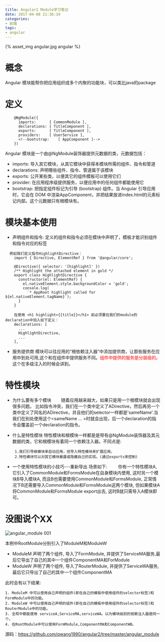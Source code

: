 ```yaml
---
title: Angular2 Module学习笔记
date: 2017-04-08 21:36:19
categories: 
- 前端
tags: 
- angular
---
```

{% asset_img angular.jpg  angular %}

# 概念
Angular 模块能帮你把应用组织成多个内聚的功能块，可以类比java的package

# 定义
```angular2html
    @NgModule({
      imports:      [ CommonModule ],
      declarations: [ TitleComponent ],
      exports:      [ TitleComponent ],
      providers:    [ UserService ],
      <!--bootstrap:    [ AppComponent ]-->
    })
```
Angular 模块是一个由@NgModule装饰器提供元数据的类，元数据包括：
- imports: 导入其它模块，从其它模块中获得本模块所需的组件、指令和管道
- declarations: 声明哪些组件、指令、管道属于该模块
- exports: 公开某些类，以便其它的组件模板可以使用它们
- provider: 在应用程序级提供服务，以便应用中的任何组件都能使用它
- bootstrap: 把指定组件标记为引导 (bootstrap) 组件。当 Angular 引导应用时，它会在 DOM 中渲染AppComponent，并把结果放进index.html的<my-app>元素标记内部。这个元数据只有根模块有。




# 模块基本使用
- 声明组件和指令: 定义的组件和指令必须在模块中声明了，模板才能识别组件和指令对应的标签
```angular2html
  例如我们定义指令HighlightDirective：
    import { Directive, ElementRef } from '@angular/core';
 
    @Directive({ selector: '[highlight]' })
    /** Highlight the attached element in gold */
    export class HighlightDirective {
      constructor(el: ElementRef) {
        el.nativeElement.style.backgroundColor = 'gold';
        console.log(
          `* AppRoot highlight called for ${el.nativeElement.tagName}`);
      }
    }
    
    在使用 <h1 highlight>{{title}}</h1> 前必须要在我们的module的declaration中加入如下定义：
    declarations: [
      ... 
      HighlightDirective,
      ...
    ],
``` 

- 服务提供商
  模块可以往应用的“根依赖注入器”中添加提供商，让那些服务在应用中到处可用,这个和在组件中提供服务不同。<font color=#ff0000>组件中提供的服务是分层级的。</font>这个在多级注入的时候会讲到。


# 特性模块
- 为什么要有多个模块
&emsp;&emsp;随着应用越来越大，如果只是用一个根模块就会出现很多问题。 比如指令冲突，我们在一个类中定义了ADirective，然后再另一个类中定义了同名的ADirective，并且他们的selector一样都是'sameName'.当我们在别处使用这个&lt;sameName ... &gt;时就会出现，后一个declaration的指令会覆盖前一个declaration的指令。

- 什么是特性模块
特性模块和根模块一样都是是带有@NgModule装饰器及其元数据的类，它和根模块有着同一个依赖注入器。不同点是: 
        
       1.我们引导根模块来启动应用，但导入特性模块来扩展应用。
       2.特性模块可以对其它模块暴露或隐藏自己的实现。(通过exports来控制)

- 一个使用特性模块的小技巧---重新导出
场景如下:
&emsp;&emsp;  你有一个特性模块A, 它引入了CommonModule和FormsModule在自身模块内使用, 这时另一个模块B导入模块A, 而且B也需要使用CommonModule和FormsModule, 正常情况下B还需要导入CommonModule和FormsModule这两个模块, 
但如果模块A将CommonModule和FormsModule export出去, 这时B就只需导入A模块即可。

# 没图说个XX
![angular_module 001](https://cloud.githubusercontent.com/assets/13915081/25060334/0efbeb14-21cd-11e7-87af-9a08a372952d.png)

本例中RootModule分别引入了ModuleM和ModuleW
- ModuleM 声明了两个组件, 导入了FormModule, 并提供了ServiceMA服务,最后它导出了自己的其中一个组件ComponentMA和ForModule
- ModuleW 声明了两个组件, 导入了RouterModule, 并提供了ServiceWA服务,最后它只导出了自己的其中一个组件ComponentMA

此时会有以下结果:

    1. ModuleM 中可以使用自己声明的组件(即在自己的模板中使用组件的selector标签)和FormModule中的功能。
    2. ModuleW 中可以使用自己声明的组件(即在自己的模板中使用组件的selector标签)和RouterModule中的功能。
    3. 全局中都能使用 serviceA,ServiceMA,serviceWA。以为模块级别的依赖注入器是同一个。
    4. 在RootModule中可以使用FormModule,ComponentMA和ComponentWB。


源码：https://github.com/qwang1990/angular2/tree/master/angular_module









